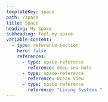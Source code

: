```yaml
---
templateKey: space
path: /space
title: Space
heading: My Space
subheading: feel my space
variable-content:
  - type: reference-section
    hero: false
    references:
      - type: space-reference
        reference: deep sea bots
      - type: space-reference
        reference: Ocean View
      - type: space-reference
        reference: "Living Systems "
---
```

